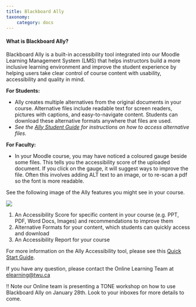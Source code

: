 ```yaml
---
title: Blackboard Ally
taxonomy:
    category: docs
---
```


#### What is Blackboard Ally?

Blackboard Ally is a built-in accessibility tool integrated into our Moodle Learning Management System (LMS) that helps instructors build a more inclusive learning environment and improve the student experience by helping users take clear control of course content with usability, accessibility and quality in mind.

**For Students:**
- Ally creates multiple alternatives from the original documents in your course.  Alternative files include readable text for screen readers, pictures with captions, and easy-to-navigate content.  Students can download these alternative formats anywhere that files are used.
- *See the [Ally Student Guide](https://help.blackboard.com/Ally/Ally_for_LMS/Student/Quick_Start) for instructions on how to access alternative files.*

**For Faculty:**
- In your Moodle course, you may have noticed a coloured gauge beside some files.  This tells you the accessibility score of the uploaded document.  If you click on the gauge, it will suggest ways to improve the file.  Often this involves adding ALT text to an image, or to re-scan a pdf so the font is more readable.

See the following image of the Ally features you might see in your course.

![](bbally.png)

1.	An Accessibility Score for specific content in your course (e.g. PPT, PDF, Word Docs, Images) and recommendations to improve them
2.	Alternative Formats for your content, which students can quickly access and download
3.	An Accessibility Report for your course



For more information on the Ally Accessibility tool, please see this [Quick Start Guide](https://help.blackboard.com/Ally/Ally_for_LMS/Instructor/Quick_Start).

If you have any question, please contact the Online Learning Team at elearning@twu.ca

!! Note our Online team is presenting a TONE workshop on how to use Blackboard Ally on January 28th.  Look to your inboxes for more details to come.
